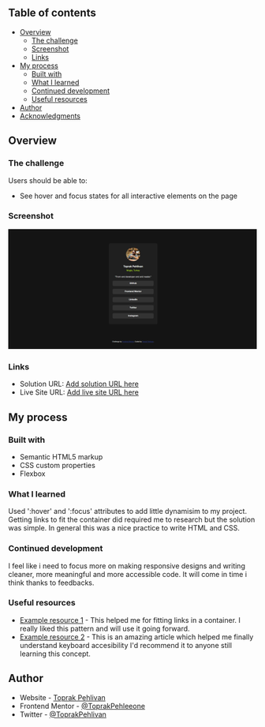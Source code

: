 ## Table of contents

- [Overview](#overview)
  - [The challenge](#the-challenge)
  - [Screenshot](#screenshot)
  - [Links](#links)
- [My process](#my-process)
  - [Built with](#built-with)
  - [What I learned](#what-i-learned)
  - [Continued development](#continued-development)
  - [Useful resources](#useful-resources)
- [Author](#author)
- [Acknowledgments](#acknowledgments)

## Overview

### The challenge

Users should be able to:

- See hover and focus states for all interactive elements on the page

### Screenshot

![](./assets/images/social-link-screenshot.png)
### Links

- Solution URL: [Add solution URL here](https://github.com/ToprakPehleeone/social-links-profile-main)
- Live Site URL: [Add live site URL here](https://toprakpehleeone.github.io/social-links-profile-main/)

## My process

### Built with

- Semantic HTML5 markup
- CSS custom properties
- Flexbox

### What I learned

Used ':hover' and ':focus' attributes to add little dynamisim to my project. Getting links to fit the container did required me to research but the solution was simple. In general this was a nice practice to write HTML and CSS. 


### Continued development

I feel like i need to focus more on making responsive designs and writing cleaner, more meaningful and more accessible code. It will come in time i think thanks to feedbacks.


### Useful resources

- [Example resource 1](https://stackoverflow.com/questions/16555644/how-can-i-make-a-link-inside-a-div-fill-the-entire-space-inside-the-div) - This helped me for fitting links in a container. I really liked this pattern and will use it going forward.
- [Example resource 2](https://quentin-bellanger.com/blog/keyboard-navigation/) - This is an amazing article which helped me finally understand keyboard accesibility I'd recommend it to anyone still learning this concept.


## Author

- Website - [Toprak Pehlivan](https://github.com/ToprakPehleeone)
- Frontend Mentor - [@ToprakPehleeone](https://www.frontendmentor.io/profile/ToprakPehleeone)
- Twitter - [@ToprakPehlivan](https://x.com/ToprakPehlivan)

